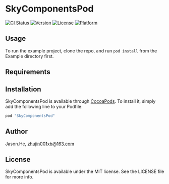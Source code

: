 # SkyComponentsPod

[![CI Status](http://img.shields.io/travis/Jason.He/SkyComponentsPod.svg?style=flat)](https://travis-ci.org/Jason.He/SkyComponentsPod)
[![Version](https://img.shields.io/cocoapods/v/SkyComponentsPod.svg?style=flat)](http://cocoapods.org/pods/SkyComponentsPod)
[![License](https://img.shields.io/cocoapods/l/SkyComponentsPod.svg?style=flat)](http://cocoapods.org/pods/SkyComponentsPod)
[![Platform](https://img.shields.io/cocoapods/p/SkyComponentsPod.svg?style=flat)](http://cocoapods.org/pods/SkyComponentsPod)

## Usage

To run the example project, clone the repo, and run `pod install` from the Example directory first.

## Requirements

## Installation

SkyComponentsPod is available through [CocoaPods](http://cocoapods.org). To install
it, simply add the following line to your Podfile:

```ruby
pod "SkyComponentsPod"
```

## Author

Jason.He, zhujin001xb@163.com

## License

SkyComponentsPod is available under the MIT license. See the LICENSE file for more info.
